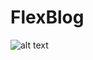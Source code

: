 # FlexBlog

![alt text](https://raw.githubusercontent.com/GabrielChagas1/Cursos/master/Origamid/flexblog/screen.png)